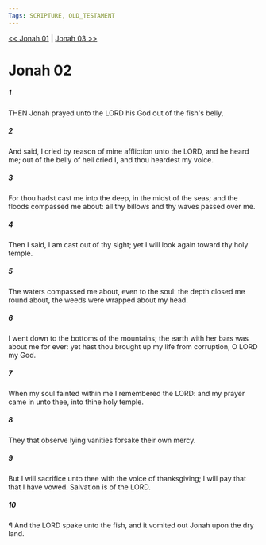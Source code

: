 ```yaml
---
Tags: SCRIPTURE, OLD_TESTAMENT
---
```


[<< Jonah 01](OLD_TESTAMENT/32_Jonah/Jonah_01.md) | [Jonah 03 >>](OLD_TESTAMENT/32_Jonah/Jonah_03.md)

# Jonah 02

##### 1

THEN Jonah prayed unto the LORD his God out of the fish's belly,

##### 2

And said, I cried by reason of mine affliction unto the LORD, and he heard me; out of the belly of hell cried I, and thou heardest my voice.

##### 3

For thou hadst cast me into the deep, in the midst of the seas; and the floods compassed me about: all thy billows and thy waves passed over me.

##### 4

Then I said, I am cast out of thy sight; yet I will look again toward thy holy temple.

##### 5

The waters compassed me about, even to the soul: the depth closed me round about, the weeds were wrapped about my head.

##### 6

I went down to the bottoms of the mountains; the earth with her bars was about me for ever: yet hast thou brought up my life from corruption, O LORD my God.

##### 7

When my soul fainted within me I remembered the LORD: and my prayer came in unto thee, into thine holy temple.

##### 8

They that observe lying vanities forsake their own mercy.

##### 9

But I will sacrifice unto thee with the voice of thanksgiving; I will pay that that I have vowed. Salvation is of the LORD.

##### 10

¶ And the LORD spake unto the fish, and it vomited out Jonah upon the dry land.
